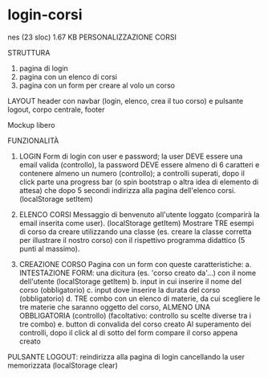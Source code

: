 # login-corsi



nes (23 sloc) 1.67 KB
PERSONALIZZAZIONE CORSI

STRUTTURA
1) pagina di login
2) pagina con un elenco di corsi
3) pagina con un form per creare al volo un corso

LAYOUT
header con navbar (login, elenco, crea il tuo corso) e pulsante logout, corpo centrale, footer

Mockup libero

FUNZIONALITÀ
1) LOGIN
Form di login con user e password; la user DEVE essere una email valida (controllo), la password DEVE essere almeno di 6 caratteri e contenere almeno un numero (controllo); a controlli superati, dopo il click parte una progress bar (o spin bootstrap o altra idea di elemento di attesa) che dopo 5 secondi indirizza alla pagina dell'elenco corsi. (localStorage setItem)

2) ELENCO CORSI
Messaggio di benvenuto all'utente loggato (comparirà la email inserita come user). (localStorage getItem)
Mostrare TRE esempi di corso da creare utilizzando una classe (es. creare la classe corretta per illustrare il nostro corso) con il rispettivo programma didattico (5 punti al massimo).

3) CREAZIONE CORSO
Pagina con un form con queste caratteristiche:
a. INTESTAZIONE FORM: una dicitura (es. 'corso creato da'...) con il nome dell'utente (localStorage getItem)
b. input in cui inserire il nome del corso (obbligatorio)
c. input dove inserire la durata del corso (obbligatorio)
d. TRE combo con un elenco di materie, da cui scegliere le tre materie che saranno oggetto del corso, ALMENO UNA OBBLIGATORIA (controllo) (facoltativo: controllo su scelte diverse tra i tre combo)
e. button di convalida del corso creato
Al superamento dei controlli, dopo il click al di sotto del form compare il corso appena creato

PULSANTE LOGOUT: reindirizza alla pagina di login cancellando la user memorizzata (localStorage clear)
